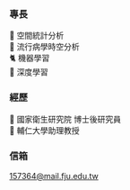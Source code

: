 ### 專長
:lion: 空間統計分析 \
:tiger2: 流行病學時空分析 \
:cat2: 機器學習 \
:pig2: 深度學習

### 經歷
:ant: 國家衛生研究院 博士後研究員 \
:ant: 輔仁大學助理教授

### 信箱
157364@mail.fju.edu.tw
